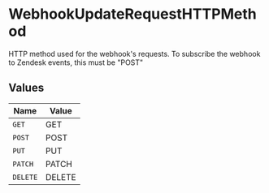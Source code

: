 # WebhookUpdateRequestHTTPMethod

HTTP method used for the webhook's requests. To subscribe the webhook to Zendesk events, this must be "POST"


## Values

| Name     | Value    |
| -------- | -------- |
| `GET`    | GET      |
| `POST`   | POST     |
| `PUT`    | PUT      |
| `PATCH`  | PATCH    |
| `DELETE` | DELETE   |